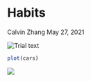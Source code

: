 Habits
================
Calvin Zhang
May 27, 2021

![Trial text](./GIS3ExploratoryPics/GIS3DistToPoshMap.png)

``` r
plot(cars)
```

![](ReadME_files/figure-gfm/unnamed-chunk-1-1.png)<!-- -->
